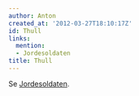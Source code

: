 ```yaml
---
author: Anton
created_at: '2012-03-27T18:10:17Z'
id: Thull
links:
  mention:
  - Jordesoldaten
title: Thull
---
```


Se [Jordesoldaten].

  [Jordesoldaten]: Jordesoldaten
